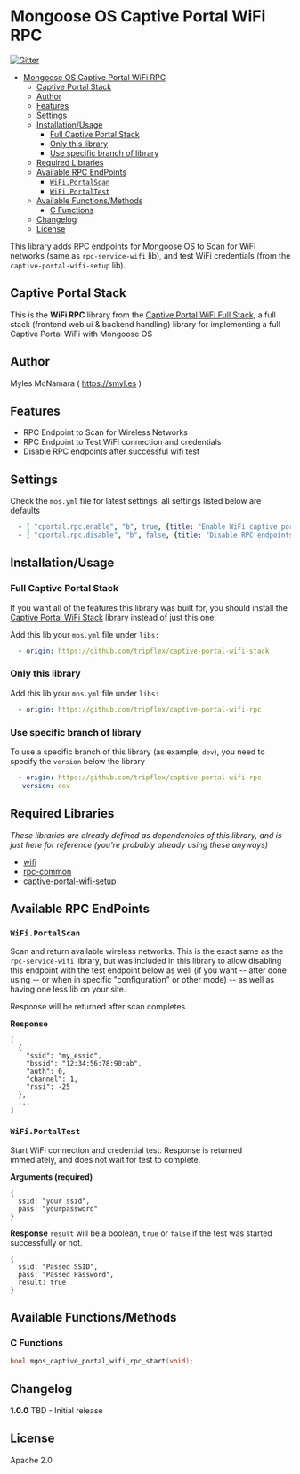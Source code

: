 # Mongoose OS Captive Portal WiFi RPC

[![Gitter](https://badges.gitter.im/cesanta/mongoose-os.svg)](https://gitter.im/cesanta/mongoose-os?utm_source=badge&utm_medium=badge&utm_campaign=pr-badge)

- [Mongoose OS Captive Portal WiFi RPC](#mongoose-os-captive-portal-wifi-rpc)
  - [Captive Portal Stack](#captive-portal-stack)
  - [Author](#author)
  - [Features](#features)
  - [Settings](#settings)
  - [Installation/Usage](#installationusage)
    - [Full Captive Portal Stack](#full-captive-portal-stack)
    - [Only this library](#only-this-library)
    - [Use specific branch of library](#use-specific-branch-of-library)
  - [Required Libraries](#required-libraries)
  - [Available RPC EndPoints](#available-rpc-endpoints)
    - [`WiFi.PortalScan`](#wifiportalscan)
    - [`WiFi.PortalTest`](#wifiportaltest)
  - [Available Functions/Methods](#available-functionsmethods)
    - [C Functions](#c-functions)
  - [Changelog](#changelog)
  - [License](#license)

This library adds RPC endpoints for Mongoose OS to Scan for WiFi networks (same as `rpc-service-wifi` lib), and test WiFi credentials (from the `captive-portal-wifi-setup` lib).

## Captive Portal Stack

This is the **WiFi RPC** library from the [Captive Portal WiFi Full Stack](https://github.com/tripflex/captive-portal-wifi-stack), a full stack (frontend web ui & backend handling) library for implementing a full Captive Portal WiFi with Mongoose OS

## Author
Myles McNamara ( https://smyl.es )

## Features
- RPC Endpoint to Scan for Wireless Networks
- RPC Endpoint to Test WiFi connection and credentials
- Disable RPC endpoints after successful wifi test

## Settings
Check the `mos.yml` file for latest settings, all settings listed below are defaults

```yaml
  - [ "cportal.rpc.enable", "b", true, {title: "Enable WiFi captive portal RPC endpoints on device boot"}]
  - [ "cportal.rpc.disable", "b", false, {title: "Disable RPC endpoints after successful WiFi test"}]
```

## Installation/Usage

### Full Captive Portal Stack
If you want all of the features this library was built for, you should install the [Captive Portal WiFi Stack](https://github.com/tripflex/captive-portal-wifi-stack) library instead of just this one:

Add this lib your `mos.yml` file under `libs:`

```yaml
  - origin: https://github.com/tripflex/captive-portal-wifi-stack
```

### Only this library
Add this lib your `mos.yml` file under `libs:`

```yaml
  - origin: https://github.com/tripflex/captive-portal-wifi-rpc
```

### Use specific branch of library
To use a specific branch of this library (as example, `dev`), you need to specify the `version` below the library

```yaml
  - origin: https://github.com/tripflex/captive-portal-wifi-rpc
   version: dev
```

## Required Libraries
*These libraries are already defined as dependencies of this library, and is just here for reference (you're probably already using these anyways)*
- [wifi](https://github.com/mongoose-os-libs/wifi)
- [rpc-common](https://github.com/mongoose-os-libs/rpc-common)
- [captive-portal-wifi-setup](https://github.com/tripflex/captive-portal-wifi-setup)
  
## Available RPC EndPoints

### `WiFi.PortalScan`
Scan and return available wireless networks.  This is the exact same as the `rpc-service-wifi` library, but was included in this library to allow disabling this endpoint with the test endpoint below as well (if you want -- after done using -- or when in specific "configuration" or other mode) -- as well as having one less lib on your site.

Response will be returned after scan completes.

**Response**
```
[
  {
    "ssid": "my_essid",
    "bssid": "12:34:56:78:90:ab",
    "auth": 0,
    "channel": 1,
    "rssi": -25
  },
  ...
]
```

### `WiFi.PortalTest`
Start WiFi connection and credential test.  Response is returned immediately, and does not wait for test to complete.

**Arguments (required)**
```
{
  ssid: "your ssid",
  pass: "yourpassword"
}
```

**Response**
`result` will be a boolean, `true` or `false` if the test was started successfully or not.
```
{
  ssid: "Passed SSID",
  pass: "Passed Password",
  result: true
}
```
## Available Functions/Methods

### C Functions
```C
bool mgos_captive_portal_wifi_rpc_start(void);
```

## Changelog

**1.0.0** TBD - Initial release

## License
Apache 2.0